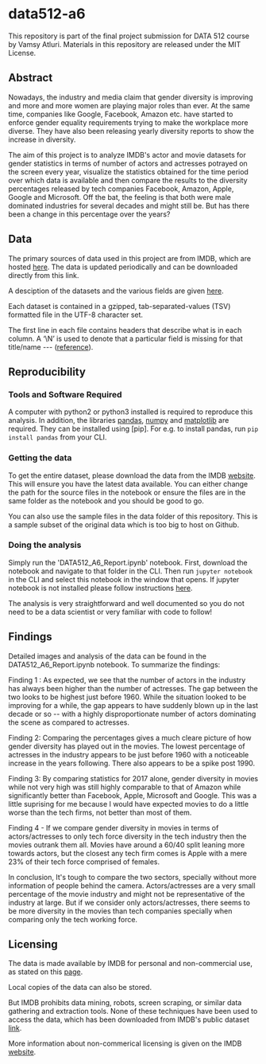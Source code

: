 # data512-a6

This repository is part of the final project submission for DATA 512 course by Vamsy Atluri. Materials in this repository are released under the MIT License.

## Abstract

Nowadays, the industry and media claim that gender diversity is improving and more and more women are playing major roles than ever. At the same time, companies like Google, Facebook, Amazon etc. have started to enforce gender equality requirements trying to make the workplace more diverse. They have also been releasing yearly diversity reports to show the increase in diversity.

The aim of this project is to analyze IMDB's actor and movie datasets for gender statistics in terms of number of actors and actresses potrayed on the screen every year, visualize the statistics obtained for the time period over which data is available and then compare the results to the diversity percentages released by tech companies Facebook, Amazon, Apple, Google and Microsoft. Off the bat, the feeling is that both were male dominated industries for several decades and might still be. But has there been a change in this percentage over the years?


## Data

The primary sources of data used in this project are from IMDB, which are hosted [here](https://datasets.imdbws.com/). The data is updated periodically and can be downloaded directly from this link.

A desciption of the datasets and the various fields are given [here](https://www.imdb.com/interfaces/). 

Each dataset is contained in a gzipped, tab-separated-values (TSV) formatted file in the UTF-8 character set. 

The first line in each file contains headers that describe what is in each column. A ‘\\N’ is used to denote that a particular field is missing for that title/name --- ([reference](https://www.imdb.com/interfaces/)).

## Reproducibility

### Tools and Software Required

A computer with python2 or python3 installed is required to reproduce this analysis. In addition, the libraries [pandas](https://pandas.pydata.org/), [numpy](http://www.numpy.org/) and [matplotlib](https://matplotlib.org/) are required. They can be installed using [pip]. For e.g. to install pandas, run  ```pip install pandas``` from your CLI.

### Getting the data

To get the entire dataset, please download the data from the IMDB [website](https://datasets.imdbws.com/). This will ensure you have the latest data available. You can either change the path for the source files in the notebook or ensure the files are in the same folder as the notebook and you should be good to go.

You can also use the sample files in the data folder of this repository. This is a sample subset of the original data which is too big to host on Github.

### Doing the analysis

Simply run the 'DATA512_A6_Report.ipynb' notebook. First, download the notebook and navigate to that folder in the CLI. Then run ```jupyter notebook``` in the CLI and select this notebook in the window that opens. If jupyter notebook is not installed please follow instructions [here](http://jupyter.org/install).

The analysis is very straightforward and well documented so you do not need to be a data scientist or very familiar with code to follow!

## Findings

Detailed images and analysis of the data can be found in the DATA512_A6_Report.ipynb notebook. To summarize the findings:

Finding 1 : As expected, we see that the number of actors in the industry has always been higher than the number of actresses. The gap between the two looks to be highest just before 1960. While the situation looked to be improving for a while, the gap appears to have suddenly blown up in the last decade or so -- with a highly disproportionate number of actors dominating the scene as compared to actresses.

Finding 2: Comparing the percentages gives a much cleare picture of how gender diversity has played out in the movies. The lowest percentage of actresses in the industry appears to be just before 1960 with a noticeable increase in the years following. There also appears to be a spike post 1990.

Finding 3: By comparing statistics for 2017 alone, gender diversity in movies while not very high was still highly comparable to that of Amazon while significantly better than Facebook, Apple, Microsoft and Google. This was a little suprising for me because I would have expected movies to do a little worse than the tech firms, not better than most of them.

Finding 4 - If we compare gender diversity in movies in terms of actors/actresses to only tech force diversity in the tech industry then the movies outrank them all. Movies have around a 60/40 split leaning more towards actors, but the closest any tech firm comes is Apple with a mere 23% of their tech force comprised of females.

In conclusion, It's tough to compare the two sectors, specially without more information of people behind the camera. Actors/actresses are a very small percentage of the movie industry and might not be representative of the industry at large. But if we consider only actors/actresses, there seems to be more diversity in the movies than tech companies specially when comparing only the tech working force.

## Licensing

The data is made available by IMDB for personal and non-commercial use, as stated on this [page](https://www.imdb.com/interfaces/).

Local copies of the data can also be stored.  

But IMDB prohibits data mining, robots, screen scraping, or similar data gathering and extraction tools. None of these techniques have been used to access the data, which has been downloaded from IMDB's public dataset [link](https://datasets.imdbws.com/).

More information about non-commerical licensing is given on the IMDB [website](https://help.imdb.com/article/imdb/general-information/can-i-use-imdb-data-in-my-software/G5JTRESSHJBBHTGX?pf_rd_m=A2FGELUUNOQJNL&pf_rd_p=3aefe545-f8d3-4562-976a-e5eb47d1bb18&pf_rd_r=BMZ4YZDQZXG5J9Y3H7RJ&pf_rd_s=center-1&pf_rd_t=60601&pf_rd_i=interfaces&ref_=fea_mn_lk1#).
